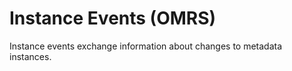 <!-- SPDX-License-Identifier: Apache-2.0 -->

# Instance Events (OMRS)

Instance events exchange information about changes to metadata instances.
